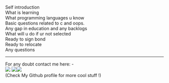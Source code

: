 Self introduction <br>
What is learning <br>
What programming languages u know <br>
Basic questions related to c and oops.<br>
Any gap in education and any backlogs<br>
What will u do if ur not selected<br>
Ready to sign bond<br>
Ready to relocate<br>
Any questions<br>

<hr>

For any doubt contact me  here: - <br>
[<img src="https://img.icons8.com/color/50/000000/instagram-new--v2.png"/>](https://www.instagram.com/lets__code/) [<img src="https://img.icons8.com/color/48/000000/github--v3.png"/>](https://github.com/avinash201199)[<img src="https://img.icons8.com/color/48/000000/linkedin.png"/>](https://www.linkedin.com/in/avinash-singh-071b79175/)
<br>(Check My Github profile for more cool stuff !)<br>

